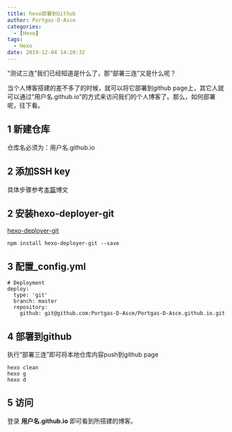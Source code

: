 ```yaml
---
title: hexo部署到Github
author: Portgas·D·Asce
categories:
  - [Hexo]
tags:
  - Hexo
date: 2019-12-04 14:20:32
---
```


“测试三连”我们已经知道是什么了，那“部署三连”又是什么呢？
<!-- more -->
当个人博客搭建的差不多了的时候，就可以将它部署到github page上，其它人就可以通过“用户名.github.io”的方式来访问我们的个人博客了。那么，如何部署呢，往下看。

## 1 新建仓库
仓库名必须为：用户名.github.io
## 2 添加SSH key
具体步骤参考[本篇](https://portgas-d-asce.com/2019/12/18/Github%E6%B7%BB%E5%8A%A0SSH-key/)博文
## 2 安装hexo-deployer-git
[hexo-deployer-git](https://github.com/hexojs/hexo-deployer-git)
```
npm install hexo-deployer-git --save
```
## 3 配置_config.yml
```
# Deployment
deploy:
  type: 'git'
  branch: master
  repository: 
    github: git@github.com:Portgas-D-Asce/Portgas-D-Asce.github.io.git
```
## 4 部署到github
执行“部署三连”即可将本地仓库内容push到github page
```
hexo clean
hexo g
hexo d
```
## 5 访问
登录 **用户名.github.io** 即可看到所搭建的博客。
